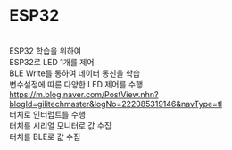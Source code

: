 # ESP32
<br>ESP32 학습을 위하여
<br>ESP32로 LED 1개를 제어
<br>BLE Write를 통하여 데이터 통신을 학습
<br>변수설정에 따른 다양한 LED 제어를 수행
<br>https://m.blog.naver.com/PostView.nhn?blogId=gilitechmaster&logNo=222085319146&navType=tl
<br>터치로 인터럽트를 수행
<br>터치를 시리얼 모니터로 값 수집
<br>터치를 BLE로 값 수집
